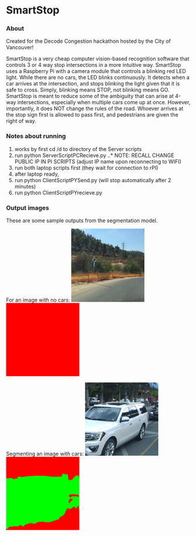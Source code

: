 # SmartStop

### About
Created for the Decode Congestion hackathon hosted by the City of Vancouver!

SmartStop is a very cheap computer vision-based recognition software that controls 3 or 4 way stop intersections in a more intuitive way. SmartStop uses a Raspberry Pi with a camera module that controls a blinking red LED light. While there are no cars, the LED blinks continuously. It detects when a car arrives at the intersection, and stops blinking the light given that it is safe to cross. Simply, blinking means STOP, not blinking means GO. SmartStop is meant to reduce some of the ambiguity that can arise at 4-way intersections, especially when multiple cars come up at once. However, importantly, it does NOT change the rules of the road. Whoever arrives at the stop sign first is allowed to pass first, and pedestrians are given the right of way.

### Notes about running
1. works by first cd /d to directory of the Server scripts
2. run python ServerScriptPCRecieve.py
..* NOTE: RECALL CHANGE PUBLIC IP IN PI SCRIPTS (adjust IP name upon reconnecting to WIFI)
3. run both laptop scripts first (they wait for connection to rPI)
4. after laptop ready, 
5. run python ClientScriptPYSend.py (will stop automatically after 2 minutes)
6. run python ClientScriptPYrecieve.py

### Output images
These are some sample outputs from the segmentation model.

For an image with no cars: <img src="https://github.com/Tonyxu74/SmartStop/blob/master/noCar.png" width="200" height="200"><img src="https://github.com/Tonyxu74/SmartStop/blob/master/noCar_mask.png" width="200" height="200">

Segmenting an image with cars: <img src="https://github.com/Tonyxu74/SmartStop/blob/master/test_raw.png" width="200" height="200"><img src="https://github.com/Tonyxu74/SmartStop/blob/master/test_mask.png" width="200" height="200">
